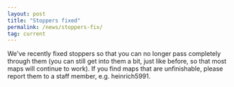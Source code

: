```yaml
---
layout: post
title: "Stoppers fixed"
permalink: /news/stoppers-fix/
tag: current
---
```


We've recently fixed stoppers so that you can no longer pass completely through them (you can still get into them a bit, just like before, so that most maps will continue to work). If you find maps that are unfinishable, please report them to a staff member, e.g. heinrich5991.
